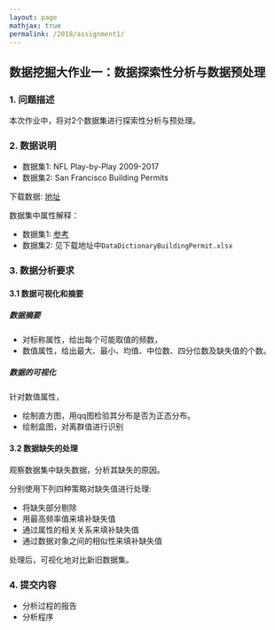 ```yaml
---
layout: page
mathjax: true
permalink: /2018/assignment1/
---
```


## 数据挖掘大作业一：数据探索性分析与数据预处理

### 1. 问题描述

本次作业中，将对2个数据集进行探索性分析与预处理。

### 2. 数据说明

- 数据集1: NFL Play-by-Play 2009-2017
- 数据集2: San Francisco Building Permits

下载数据: [地址](https://pan.baidu.com/s/1rayD18hDMD8elzcE9GYs1g)

数据集中属性解释：

- 数据集1: [参考](https://github.com/ryurko/nflscrapR-data)
- 数据集2: 见下载地址中```DataDictionaryBuildingPermit.xlsx```

### 3. 数据分析要求

#### 3.1 数据可视化和摘要

##### 数据摘要

- 对标称属性，给出每个可能取值的频数，
- 数值属性，给出最大、最小、均值、中位数、四分位数及缺失值的个数。

##### 数据的可视化

针对数值属性，

- 绘制直方图，用qq图检验其分布是否为正态分布。
- 绘制盒图，对离群值进行识别

#### 3.2 数据缺失的处理

观察数据集中缺失数据，分析其缺失的原因。

分别使用下列四种策略对缺失值进行处理:

- 将缺失部分剔除
- 用最高频率值来填补缺失值
- 通过属性的相关关系来填补缺失值
- 通过数据对象之间的相似性来填补缺失值

处理后，可视化地对比新旧数据集。

### 4. 提交内容

- 分析过程的报告
- 分析程序